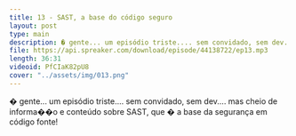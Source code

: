 ```yaml
---
title: 13 - SAST, a base do código seguro
layout: post
type: main
description: � gente... um episódio triste.... sem convidado, sem dev.... mas cheio de informa��o e conteúdo sobre SAST, que � a base da segurança em código fonte!
file: https://api.spreaker.com/download/episode/44138722/ep13.mp3
length: 36:31
videoid: PfCIaK82pU8
cover: "../assets/img/013.png"
---
```


� gente... um episódio triste.... sem convidado, sem dev.... mas cheio de informa��o e conteúdo sobre SAST, que � a base da segurança em código fonte!
